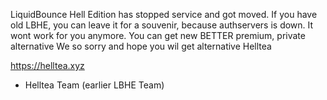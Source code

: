 LiquidBounce Hell Edition has stopped service and got moved.
If you have old LBHE, you can leave it for a souvenir, because authservers is down.
It wont work for you anymore.
You can get new BETTER premium, private alternative
We so sorry and hope you wil get alternative Helltea

https://helltea.xyz

- Helltea Team (earlier LBHE Team)
